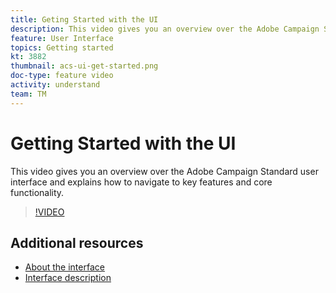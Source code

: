 ```yaml
---
title: Geting Started with the UI 
description: This video gives you an overview over the Adobe Campaign Standard user interface and the key features and core functionality.
feature: User Interface
topics: Getting started
kt: 3882
thumbnail: acs-ui-get-started.png
doc-type: feature video
activity: understand
team: TM
---
```


# Getting Started with the UI

This video gives you an overview over the Adobe Campaign Standard user interface and explains how to navigate to key features and core functionality.

>[!VIDEO](https://video.tv.adobe.com/v/18469?quality=12)

## Additional resources

* [About the interface](https://docs.adobe.com/content/help/en/campaign-standard/using/getting-started/discovering-the-interface/about-the-interface.html)
* [Interface description](https://docs.adobe.com/content/help/en/campaign-standard/using/getting-started/discovering-the-interface/interface-description.html)
